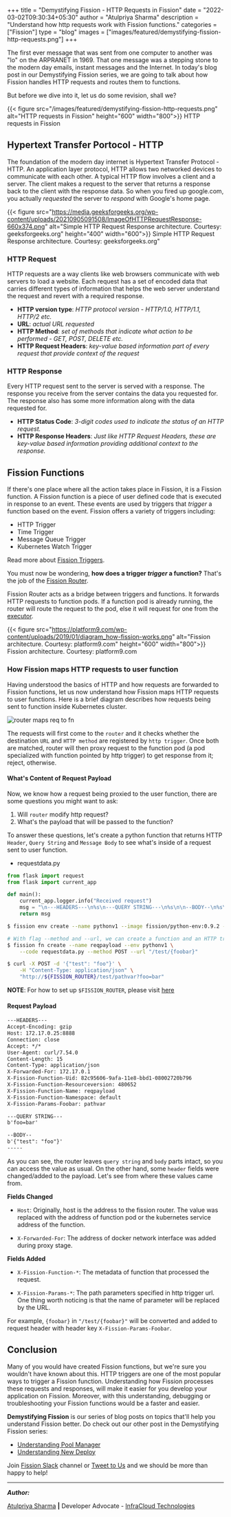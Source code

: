 +++
title = "Demystifying Fission - HTTP Requests in Fission"
date = "2022-03-02T09:30:34+05:30"
author = "Atulpriya Sharma"
description = "Understand how http requests work with Fission functions."
categories = ["Fission"]
type = "blog"
images = ["images/featured/demystifying-fission-http-requests.png"]
+++

The first ever message that was sent from one computer to another was "lo" on the ARPRANET in 1969.
That one message was a stepping stone to the modern day emails, instant messages and the Internet.
In today's blog post in our Demystifying Fission series, we are going to talk about how Fission handles HTTP requests and routes them to functions.

But before we dive into it, let us do some revision, shall we?

{{< figure src="/images/featured/demystifying-fission-http-requests.png" alt="HTTP requests in Fission" height="600" width="800">}} HTTP requests in Fission

## Hypertext Transfer Portocol - HTTP

The foundation of the modern day internet is Hypertext Transfer Protocol - HTTP.
An application layer protocol, HTTP allows two networked devices to communicate with each other.
A typical HTTP flow involves a client and a server.
The client makes a request to the server that returns a response back to the client with the response data.
So when you fired up google.com, you actually *requested* the server to *respond* with Google's home page.

{{< figure src="https://media.geeksforgeeks.org/wp-content/uploads/20210905091508/ImageOfHTTPRequestResponse-660x374.png" alt="Simple HTTP Request Response architecture. Courtesy: geeksforgeeks.org" height="400" width="600">}} Simple HTTP Request Response architecture. Courtesy: geeksforgeeks.org"

### HTTP Request

HTTP requests are a way clients like web browsers communicate with web servers to load a website.
Each request has a set of encoded data that carries different types of information that helps the web server understand the request and revert with a required response.

- **HTTP version type**: *HTTP protocol version - HTTP/1.0, HTTP/1.1, HTTP/2 etc.*
- **URL**: *actual URL requested*
- **HTTP Method**: *set of methods that indicate what action to be performed - GET, POST, DELETE etc.*
- **HTTP Request Headers**: *key-value based information part of every request that provide context of the request*

### HTTP Response

Every HTTP request sent to the server is served with a response.
The response you receive from the server contains the data you requested for.
The response also has some more information along with the data requested for.

- **HTTP Status Code**: *3-digit codes used to indicate the status of an HTTP request.*
- **HTTP Response Headers**: *Just like HTTP Request Headers, these are key-value based information providing additional context to the response.*

## Fission Functions

If there's one place where all the action takes place in Fission, it is a Fission function.
A Fission function is a piece of user defined code that is executed in response to an event.
These events are used by triggers that *trigger* a function based on the event.
Fission offers a variety of triggers including:

- HTTP Trigger
- Time Trigger
- Message Queue Trigger
- Kubernetes Watch Trigger

Read more about [Fission Triggers](/docs/concepts/#triggers).

You must now be wondering, **how does a trigger *trigger* a function?**
That's the job of the [Fission Router](/docs/architecture/router).

Fission Router acts as a bridge between triggers and functions.
It forwards HTTP requests to function pods.
If a function pod is already running, the router will route the request to the pod, else it will request for one from the [executor](/docs/architecture/executor).

{{< figure src="https://platform9.com/wp-content/uploads/2019/01/diagram_how-fission-works.png" alt="Fission architecture. Courtesy: platform9.com" height="600" width="800">}} Fission architecture. Courtesy: platform9.com

### How Fission maps HTTP requests to user function

Having understood the basics of HTTP and how requests are forwarded to Fission functions, let us now understand how Fission maps HTTP requests to user functions.
Here is a brief diagram describes how requests being sent to function inside Kubernetes cluster.

![router maps req to fn](/images/how-to-develop-a-serverless-application-with-fission/router-maps-request-to-fn.svg)

The requests will first come to the `router` and it checks whether the destination `URL` and `HTTP method` are registered by `http trigger`.
Once both are matched, router will then proxy request to the function pod (a pod specialized with function pointed by http trigger) to get response from it; reject, otherwise.

#### What's Content of Request Payload

Now, we know how a request being proxied to the user function, there are some questions you might want to ask:

1. Will `router` modify http request?
2. What's the payload that will be passed to the function?

To answer these questions, let's create a python function that returns HTTP `Header`, `Query String` and `Message Body` to see what's inside of a request sent to user function.

* requestdata.py
  
```python
from flask import request
from flask import current_app

def main():
    current_app.logger.info("Received request")
    msg = "\n---HEADERS---\n%s\n---QUERY STRING---\n%s\n\n--BODY--\n%s\n-----\n" % (request.headers, request.query_string, request.get_data())
    return msg
```

```bash
$ fission env create --name pythonv1 --image fission/python-env:0.9.2 --version 1 --period 5

# With flag --method and --url, we can create a function and an HTTP trigger at the same time. 
$ fission fn create --name reqpayload --env pythonv1 \
    --code requestdata.py --method POST --url "/test/{foobar}"

$ curl -X POST -d '{"test": "foo"}' \
    -H "Content-Type: application/json" \
    "http://${FISSION_ROUTER}/test/pathvar?foo=bar"
```

**NOTE**: For how to set up `$FISSION_ROUTER`, please visit [here](/docs/installation/env_vars/)

#### Request Payload

```html
---HEADERS---
Accept-Encoding: gzip
Host: 172.17.0.25:8888
Connection: close
Accept: */*
User-Agent: curl/7.54.0
Content-Length: 15
Content-Type: application/json
X-Forwarded-For: 172.17.0.1
X-Fission-Function-Uid: 82c95606-9afa-11e8-bbd1-08002720b796
X-Fission-Function-Resourceversion: 480652
X-Fission-Function-Name: reqpayload
X-Fission-Function-Namespace: default
X-Fission-Params-Foobar: pathvar

---QUERY STRING---
b'foo=bar'

--BODY--
b'{"test": "foo"}'
-----
```

As you can see, the router leaves `query string` and `body` parts intact, so you can access the value as usual.
On the other hand, some `header` fields were changed/added to the payload. Let's see from where these values came from.

**Fields Changed**

* `Host`: Originally, host is the address to the fission router. The value was replaced with the address of function pod or the kubernetes service address of the function.

* `X-Forwarded-For`: The address of docker network interface was added during proxy stage.

**Fields Added**

* `X-Fission-Function-*`: The metadata of function that processed the request.

* `X-Fission-Params-*`: The path parameters specified in http trigger url. One thing worth noticing is that the name of parameter will be replaced by the URL.

For example, `{foobar}` in `"/test/{foobar}"` will be converted and added to request header with header key `X-Fission-Params-Foobar`.

## Conclusion

Many of you would have created Fission functions, but we're sure you wouldn't have known about this.
HTTP triggers are one of the most popular ways to trigger a Fission function.
Understanding how Fission processes these requests and responses, will make it easier for you develop your application on Fission.
Moreover, with this understanding, debugging or troubleshooting your Fission functions would be a faster and easier.

**Demystifying Fission** is our series of blog posts on topics that'll help you understand Fission better.
Do check out our other post in the Demystifying Fission series:

- [Understanding Pool Manager](/blog/demystifying-fission-pool-manager)
- [Understanding New Deploy](/blog/demystifying-fission-new-deploy)

Join [Fission Slack](https://fission.io/slack) channel or [Tweet to Us](https://twitter.com/fissionio) and we should be more than happy to help!

---

**_Author:_**

[Atulpriya Sharma](https://twitter.com/TheTechMaharaj)  **|**  Developer Advocate - [InfraCloud Technologies](http://infracloud.io/)